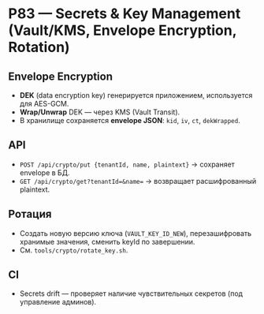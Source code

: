 # P83 — Secrets & Key Management (Vault/KMS, Envelope Encryption, Rotation)

## Envelope Encryption
- **DEK** (data encryption key) генерируется приложением, используется для AES-GCM.
- **Wrap/Unwrap** DEK — через KMS (Vault Transit).
- В хранилище сохраняется **envelope JSON**: `kid`, `iv`, `ct`, `dekWrapped`.

## API
- `POST /api/crypto/put {tenantId, name, plaintext}` → сохраняет envelope в БД.
- `GET /api/crypto/get?tenantId=&name=` → возвращает расшифрованный plaintext.

## Ротация
- Создать новую версию ключа (`VAULT_KEY_ID_NEW`), перезашифровать хранимые значения, сменить keyId по завершении.
- См. `tools/crypto/rotate_key.sh`.

## CI
- Secrets drift — проверяет наличие чувствительных секретов (под управление админов).

